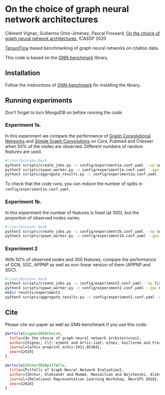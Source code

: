 # On the choice of graph neural network architectures
Clément Vignac, Guillermo Ortiz-Jiménez, Pascal Frossard, 
[On the choice of graph neural network architectures], ICASSP 2020

[TensorFlow] based benchmarking of graph neural networks on citation data.


This code is based on the [GNN-benchmark] library.

[On the choice of graph neural network architectures]: https://arxiv.org/abs/1911.05384 
[GNN-benchmark]: https://github.com/shchur/gnn-benchmark


[TensorFlow]: https://www.tensorflow.org

## Installation
Follow the instructions of [GNN-benchmark] for installing the library.
  
## Running experiments

Don't forget to turn MongoDB on before running the code.

### Experiment 1a.
In this experiment we compare the performance of [Graph Convolutional Networks]
and [Simple Graph Convolutions] on Cora, Pubmed and Citeseer when 50% of the
nodes are observed. Different numbers of random features are used.

``` bash
#!/usr/bin/env bash
python3 scripts/create_jobs.py -c config/experiment1a.conf.yaml --op search
python3 scripts/spawn_worker.py -c config/experiment1a.conf.yaml --gpu 0
python3 scripts/aggregate_results.py -c config/experiment1a.conf.yaml -o results/experiment1a/
```
To check that the code runs, you can reduce the number of splits in
 `config/experiment1a.conf.yaml`.

### Experiment 1b.
In this experiment the number of features is fixed (at 300), but the proportion
of observed nodes varies.

``` bash
#!/usr/bin/env bash
python3 scripts/create_jobs.py -c config/experiment1b.conf.yaml --op search
python3 scripts/spawn_worker.py -c config/experiment1b.conf.yaml --gpu 0


```


### Experiment 2

With 50% of observed nodes and 300 features, compare the performance of GCN,
SGC, APPNP as well as non-linear version of them (APPNP and SGC).

``` bash
#!/usr/bin/env bash
python3 scripts/create_jobs.py -c config/experiment2.conf.yaml --op fixed
python3 scripts/spawn_worker.py -c config/experiment2.conf.yaml --gpu 0
mkdir results/experiment2
python3 scripts/aggregate_results.py -c config/experiment2.conf.yaml -o results/experiment2/
```

[Graph Convolutional Networks]: https://arxiv.org/abs/1609.02907
[Simple Graph Convolutions]: https://arxiv.org/abs/1902.07153



## Cite
Please cite our paper as well as GNN-benchmark if you use this code:
```bibtex
@article{vignac2019choice,
  title={On the choice of graph neural network architectures},
  author={Vignac, Cl{\'e}ment and Ortiz-Jim{\'e}nez, Guillermo and Frossard, Pascal},
  journal={arXiv preprint arXiv:1911.05384},
  year={2019}
}
```


```bibtex
@article{shchur2018pitfalls,
  title={Pitfalls of Graph Neural Network Evaluation},
  author={Shchur, Oleksandr and Mumme, Maximilian and Bojchevski, Aleksandar and G{\"u}nnemann, Stephan},
  journal={Relational Representation Learning Workshop, NeurIPS 2018},
  year={2018}
}
```
